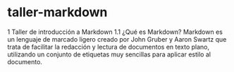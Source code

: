 # taller-markdown
1 Taller de introducción a Markdown 1.1 ¿Qué es Markdown? Markdown es un lenguaje de marcado ligero creado por John Gruber y Aaron Swartz que trata de facilitar la redacción y lectura de documentos en texto plano, utilizando un conjunto de etiquetas muy sencillas para aplicar estilo al documento. 
